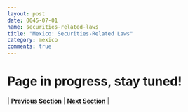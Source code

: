 ```yaml
---
layout: post
date: 0045-07-01
name: securities-related-laws
title: "Mexico: Securities-Related Laws"
category: mexico
comments: true
---
```


# Page in progress, stay tuned!

 


| **[Previous Section](https://neo-project.github.io/global-blockchain-compliance-hub//mexico/mexico-laws-token-sales.html)** | **[Next Section](https://neo-project.github.io/global-blockchain-compliance-hub//mexico/mexico-privacy-and-data-protection.html)** |
